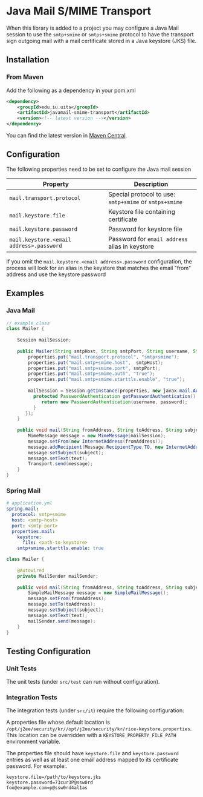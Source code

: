 # Java Mail S/MIME Transport

When this library is added to a project you may configure a Java Mail session to use the `smtp+smime` or `smtps+smime` protocol to have the transport sign outgoing mail with a mail certificate stored in a Java keystore (JKS) file.

## Installation
### From Maven
Add the following as a dependency in your pom.xml
```xml
<dependency>
    <groupId>edu.iu.uits</groupId>
    <artifactId>javamail-smime-transport</artifactId>
    <version><!-- latest version --></version>
</dependency>
```

You can find the latest version in [Maven Central](https://search.maven.org/#search%7Cgav%7C1%7Cg%3A%22edu.iu.uits%22%20AND%20a%3A%22javamail-smime-transport%22).

## Configuration
The following properties need to be set to configure the Java mail session

| Property                                | Description |
|-----------------------------------------|-------------|
| `mail.transport.protocol`                 | Special protocol to use: `smtp+smime` or `smtps+smime` |
| `mail.keystore.file`                      | Keystore file containing certificate |
| `mail.keystore.password`                  | Password for keystore file |
| `mail.keystore.<email address>.password`  | Password for `email address` alias in keystore |
 
If you omit the `mail.keystore.<email address>.password` configuration, the process will look for an alias 
in the keystore that matches the email "from" address and use the keystore password 

## Examples

### Java Mail
```java
// example class
class Mailer {
    
    Session mailSession;
    
    public Mailer(String smtpHost, String smtpPort, String username, String password) {
        properties.put("mail.transport.protocol", "smtp+smime");
        properties.put("mail.smtp+smime.host",  smtpHost);
        properties.put("mail.smtp+smime.port", smtpPort);
        properties.put("mail.smtp+smime.auth", "true");
        properties.put("mail.smtp+smime.starttls.enable", "true");
        
        mailSession = Session.getInstance(properties, new javax.mail.Authenticator() {
          protected PasswordAuthentication getPasswordAuthentication() {
             return new PasswordAuthentication(username, password);
          }
       });        
    }
    
    public void mail(String fromAddress, String toAddress, String subject, String text) {
        MimeMessage message = new MimeMessage(mailSession);
        message.setFrom(new InternetAddress(fromAddress));
        message.addRecipient(Message.RecipientType.TO, new InternetAddress(toAddress));
        message.setSubject(subject);
        message.setText(text);
        Transport.send(message);        
    }
}
```

### Spring Mail
```yml
# application.yml
spring.mail:
  protocol: smtp+smime
  host: <smtp-host>
  port: <smtp-port>
  properties.mail:
    keystore:
      file: <path-to-keystore>
    smtp+smime.starttls.enable: true
```

```java
class Mailer {
    
    @Autowired
    private MailSender mailSender;
    
    public void mail(String fromAddress, String toAddress, String subject, String text) {
        SimpleMailMessage message = new SimpleMailMessage();
        message.setFrom(fromAddress);
        message.setTo(toAddress);
        message.setSubject(subject);
        message.setText(text);
        mailSender.send(message);        
    }    
}
```

## Testing Configuration

### Unit Tests

The unit tests (under `src/test` can run without configuration). 

### Integration Tests

The integration tests (under `src/it`) require the following configuration:

A properties file whose default location is `/opt/j2ee/security/kr//opt/j2ee/security/kr/rice-keystore.properties`. This location can be overridden with a `KEYSTORE_PROPERTY_FILE_PATH` environment variable. 

The properties file should have `keystore.file` and `keystore.password` entries as well as at least one email address mapped to its certificate password. For example:.

```properties
keystore.file=/path/to/keystore.jks
keystore.password=73cur3P@ssw0rd
foo@example.com=p@ssw0rd4al1as
```
